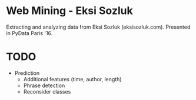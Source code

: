 # Web Mining - Eksi Sozluk

Extracting and analyzing data from Eksi Sozluk (eksisozluk.com). Presented in PyData Paris '16.

# TODO
- Prediction
  - Additional features (time, author, length)
  - Phrase detection
  - Reconsider classes

